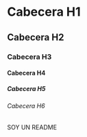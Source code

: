 # Cabecera H1
## Cabecera H2
### Cabecera H3
#### Cabecera H4
##### Cabecera H5
###### Cabecera H6
SOY UN README